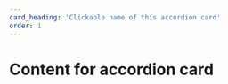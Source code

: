 ```yaml
---
card_heading: 'Clickable name of this accordion card'
order: 1
---
```


<h1 class="display-1">Content for accordion card</h1>
